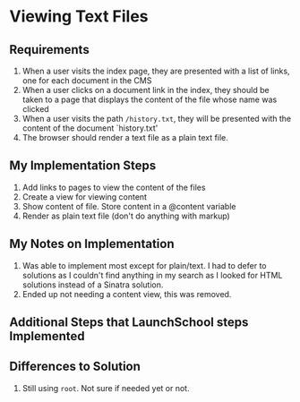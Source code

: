 # Viewing Text Files

## Requirements

1. When a user visits the index page, they are presented with a list of links, one for each document in the CMS
2. When a user clicks on a document link in the index, they should be taken to a page that displays the content of the file whose name was clicked
3. When a user visits the path `/history.txt`, they will be presented with the content of the document `history.txt'
4. The browser should render a text file as a plain text file.

## My Implementation Steps

1. Add links to pages to view the content of the files
2. Create a view for viewing content
3. Show content of file. Store content in a @content variable
4. Render as plain text file (don't do anything with markup)

## My Notes on Implementation

1. Was able to implement most except for plain/text. I had to defer to solutions as I couldn't find anything in my search as I looked for HTML solutions instead of a Sinatra solution.
2. Ended up not needing a content view, this was removed.

## Additional Steps that LaunchSchool steps Implemented

## Differences to Solution
1. Still using `root`. Not sure if needed yet or not.
